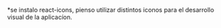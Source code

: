 *se instalo react-icons, pienso utilizar distintos iconos para el desarrollo visual de la aplicacíon.
